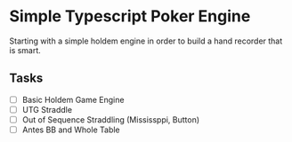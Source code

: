 # Simple Typescript Poker Engine

Starting with a simple holdem engine in order to build a hand recorder that is smart.

## Tasks

- [ ] Basic Holdem Game Engine
- [ ] UTG Straddle
- [ ] Out of Sequence Straddling (Mississppi, Button)
- [ ] Antes BB and Whole Table
